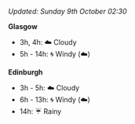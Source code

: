 *Updated: Sunday 9th October 02:30*

**Glasgow**

* 3h, 4h: :cloud: Cloudy
* 5h - 14h: :cyclone: Windy (:cloud:)

**Edinburgh**

* 3h - 5h: :cloud: Cloudy
* 6h - 13h: :cyclone: Windy (:cloud:)
* 14h: :umbrella: Rainy
